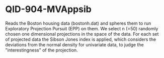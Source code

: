 # QID-904-MVAppsib
Reads the Boston housing data (bostonh.dat) and spheres them to run Exploratory Projection Pursuit (EPP) on them. We select n (=50) randomly chosen one dimensional projections in the space of the data. For each set of projected data the Sibson Jones index is applied, which considers the deviations from the normal density for univariate data, to judge the "interestingness" of the projection.
